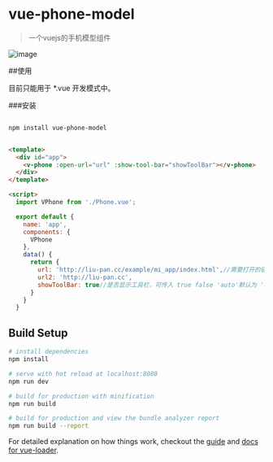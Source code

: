 # vue-phone-model

>一个vuejs的手机模型组件

![image](http://git.oschina.net/liupan520/vue-phone-model/raw/master/p.jpg)

##使用

目前只能用于 *.vue 开发模式中。

###安装

``` bash

npm install vue-phone-model

```

``` html

<template>
  <div id="app">
    <v-phone :open-url="url" :show-tool-bar="showToolBar"></v-phone>
  </div>
</template>

<script>
  import VPhone from './Phone.vue';

  export default {
    name: 'app',
    components: {
      VPhone
    },
    data() {
      return {
        url: 'http://liu-pan.cc/example/mi_app/index.html',//需要打开的链接 
        url2: 'http://liu-pan.cc',
        showToolBar: true//是否显示工具栏，可传入 true false 'auto'默认为 'auto',即根据打开网页的 meta属性决定
      }
    }
  }


```

## Build Setup

``` bash
# install dependencies
npm install

# serve with hot reload at localhost:8080
npm run dev

# build for production with minification
npm run build

# build for production and view the bundle analyzer report
npm run build --report
```

For detailed explanation on how things work, checkout the [guide](http://vuejs-templates.github.io/webpack/) and [docs for vue-loader](http://vuejs.github.io/vue-loader).
